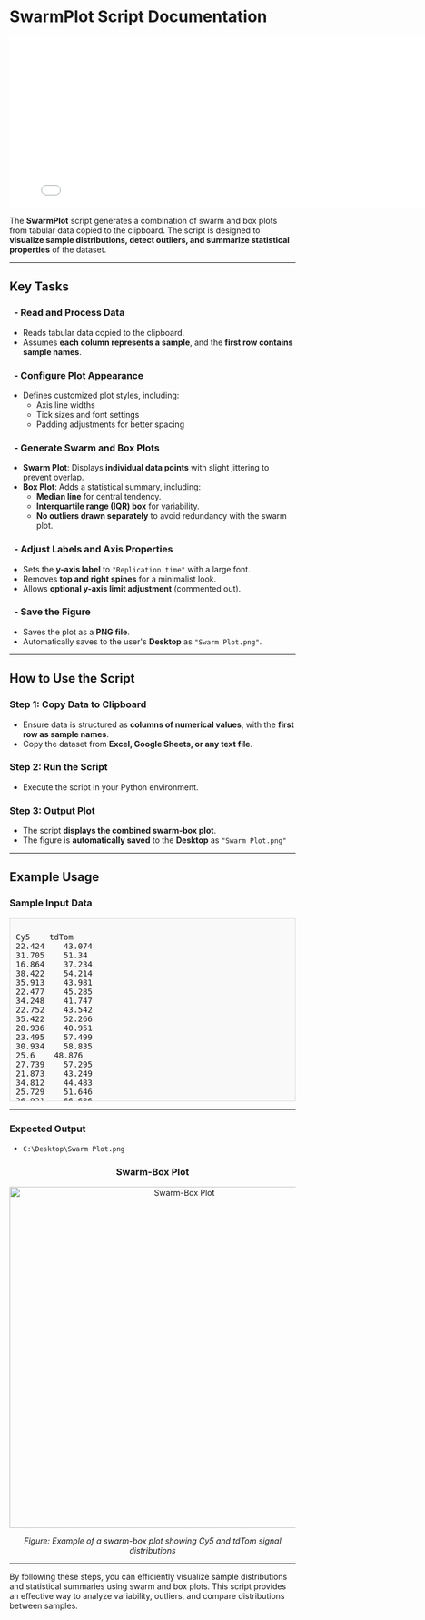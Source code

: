 # SwarmPlot Script Documentation  

<iframe src="../assets/SwarmPlot_diagram.html" width="800" height="300" style="border:none; margin:0; padding:0; display:block;"></iframe>  

The **SwarmPlot** script generates a combination of swarm and box plots from tabular data copied to the clipboard. The script is designed to **visualize sample distributions, detect outliers, and summarize statistical properties** of the dataset.  

---

## Key Tasks  

### &nbsp;&nbsp;- Read and Process Data  
- Reads tabular data copied to the clipboard.  
- Assumes **each column represents a sample**, and the **first row contains sample names**.  

### &nbsp;&nbsp;- Configure Plot Appearance  
- Defines customized plot styles, including:  
  - Axis line widths  
  - Tick sizes and font settings  
  - Padding adjustments for better spacing  

### &nbsp;&nbsp;- Generate Swarm and Box Plots  
- **Swarm Plot**: Displays **individual data points** with slight jittering to prevent overlap.  
- **Box Plot**: Adds a statistical summary, including:  
  	- **Median line** for central tendency.  
  	- **Interquartile range (IQR) box** for variability.   
  	- **No outliers drawn separately** to avoid redundancy with the swarm plot.  

### &nbsp;&nbsp;- Adjust Labels and Axis Properties  
- Sets the **y-axis label** to `"Replication time"` with a large font.  
- Removes **top and right spines** for a minimalist look.  
- Allows **optional y-axis limit adjustment** (commented out).  

### &nbsp;&nbsp;- Save the Figure  
- Saves the plot as a **PNG file**.  
- Automatically saves to the user's **Desktop** as `"Swarm Plot.png"`.  

---

## How to Use the Script  

### Step 1: Copy Data to Clipboard 
- Ensure data is structured as **columns of numerical values**, with the **first row as sample names**.  
- Copy the dataset from **Excel, Google Sheets, or any text file**.  

### Step 2: Run the Script 
- Execute the script in your Python environment.  

### Step 3: Output Plot  
- The script **displays the combined swarm-box plot**.  
- The figure is **automatically saved** to the **Desktop** as `"Swarm Plot.png"`  

---

## Example Usage  

### Sample Input Data  

<div style="max-height: 300px; overflow-y: auto; border: 1px solid #ddd; padding: 10px; background: #f9f9f9;">
<pre>
Cy5    tdTom
22.424    43.074
31.705    51.34
16.864    37.234
38.422    54.214
35.913    43.981
22.477    45.285
34.248    41.747
22.752    43.542
35.422    52.266
28.936    40.951
23.495    57.499
30.934    58.835
25.6    48.876
27.739    57.295
21.873    43.249
34.812    44.483
25.729    51.646
26.921    66.686
23.276    29.741
24.753    32.174
16.253    28.497
23.724    36.826
26.043    45.406
19.31    41.457
50.942    73.216
19.72    43.956
39.316    66.106
26.195    68.882
20.717    46.607
43.935    53.436
21.532    46.271
53.375    66.179
24.649    39.159
24.521    57.035
23.195    51.588
29.259    44.077
21.565    50.209
24.632    43.859
31.179    59.249
34.567    39.825
18.389    26.087
30.958    44.6
68.116    87.943
44.72    81.115
60.092    86.054
19.307    47.416
27.369    74.542
22.045    43.637
18.199    43.513
23.163    41.49
26.152    70.354
36.419    54.384
23.559    57.931
34.838    47.811
33.819    53.711
60.238    71.627
33.569    49.298
68.964    94.517
19.886    45.973
38.446    73.402
20.838    43.977
20.091    45.961
25.587    47.235
23.475    30.115
35.031    52.496
22.477    51.4
19.003    32.138
22.002    39.524
18.947    30.481
28.73    37.349
77.638    89.723
12.885    36.745
35.886    41.509
18.469    66.554
16.371    42.349
12.926    35.844
12.322    48.048
20.557    54.819
20.382    43.539
19.687    35.85
20.291    72.417
16.32    61.128
32.843    58.693
19.387    36.642
12.972    41.407
24.284    55.872
27.32    38.833
22.647    42.02
24.543    48.643
24.91    53.147
18.44    35.669
22.972    42.151
19.749    55.872
19.99    44.533
28.729    54.555
29.328    46.208
19.953    61.493
48.996    83.032
24.175    41.118
25.844    55.397
47.223    84.512
28.67    73.195
19.42    30.943
40.064    50.868
12.252    30.865
23.55    39.831
19.017    53.319
25.065    39.634
29.949    48.965
38.25    60.314
28.012    77.632
16.516    33.624
21.646    73.516
43.627    49.87
20.646    35.068
30.881    57.643
28.003    56.171
</pre>
</div>


---

### Expected Output
- `C:\Desktop\Swarm Plot.png`
  
<div align="center">  
    <h3>Swarm-Box Plot</h3>  
    <img src="../assets/Swarm Plot.png" alt="Swarm-Box Plot" width="600">  
    <p><em>Figure: Example of a swarm-box plot showing Cy5 and tdTom signal distributions</em></p>  
</div>  

---

By following these steps, you can efficiently visualize sample distributions and statistical summaries using swarm and box plots. This script provides an effective way to analyze variability, outliers, and compare distributions between samples.
